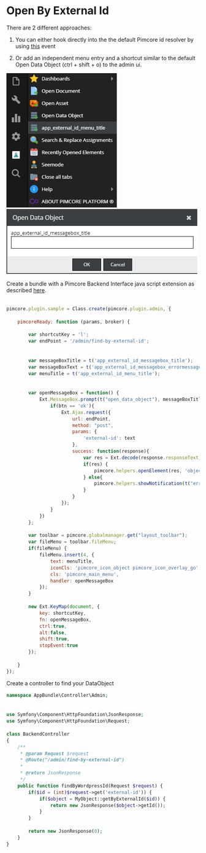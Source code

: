 # Open By External Id

There are 2 different approaches:

1) You can either hook directly into the the default Pimcore id resolver by using [this](https://pimcore.com/docs/6.x/Development_Documentation/Extending_Pimcore/Event_API_and_Event_Manager.html#page_Hook-into-the-Open-Document-Asset-Data-Object-dialog) event

2) Or add an independent menu entry and a shortcut similar to the default Open Data Object (ctrl + shift + o) to the admin ui.

![menu](img/open_by_external_id_menu.png)
![messageBox](img/open_by_external_id_message-box.png)




Create a bundle with a Pimcore Backend Interface java script extension as described 
[here](../../Development_Documentation/20_Extending_Pimcore/13_Bundle_Developers_Guide/06_Plugin_Backend_UI.md). 

```javascript

pimcore.plugin.sample = Class.create(pimcore.plugin.admin, {

    pimcoreReady: function (params, broker) {
        
        var shortcutKey = 'l';
        var endPoint = '/admin/find-by-external-id';


        var messageBoxTitle = t('app_external_id_messagebox_title');
        var messageBoxText = t('app_external_id_messagebox_errormessage');
        var menuTitle = t('app_external_id_menu_title');
        

        var openMessageBox = function() {
            Ext.MessageBox.prompt(t("open_data_object"), messageBoxTitle, function(btn, text){
                if(btn == 'ok'){
                    Ext.Ajax.request({
                        url: endPoint,
                        method: "post",
                        params: {
                            'external-id': text
                        },
                        success: function(response){
                            var res = Ext.decode(response.responseText);
                            if(res) {
                                pimcore.helpers.openElement(res, 'object');
                            } else{
                                pimcore.helpers.showNotification(t("error"), messageBoxText, "error");
                            }
                        }
                    });
                }
            })
        };

        var toolbar = pimcore.globalmanager.get("layout_toolbar");
        var fileMenu = toolbar.fileMenu;
        if(fileMenu) {
            fileMenu.insert(4, {
                text: menuTitle,
                iconCls: 'pimcore_icon_object pimcore_icon_overlay_go',
                cls: 'pimcore_main_menu',
                handler: openMessageBox
            });
        }

        new Ext.KeyMap(document, {
            key: shortcutKey,
            fn: openMessageBox,
            ctrl:true,
            alt:false,
            shift:true,
            stopEvent:true
        });
                
    }
});
```

Create a controller to find your DataObject

```php
namespace AppBundle\Controller\Admin;


use Symfony\Component\HttpFoundation\JsonResponse;
use Symfony\Component\HttpFoundation\Request;

class BackendController
{
    /**
     * @param Request $request
     * @Route("/admin/find-by-external-id")
     * 
     * @return JsonResponse
     */
    public function findByWordpressId(Request $request) {
        if($id = (int)$request->get('external-id')) {
            if($object = MyObject::getByExternalId($id)) {
                return new JsonResponse($object->getId());
            }
        }

        return new JsonResponse(0);
    }
}

```
